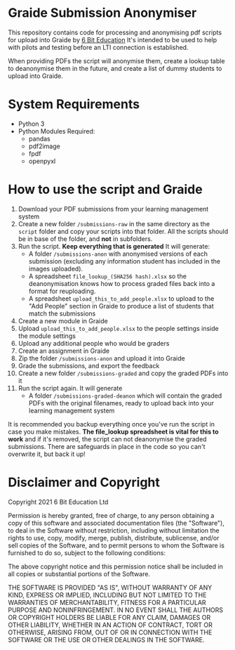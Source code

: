 # Graide Submission Anonymiser

This repository contains code for processing and anonymising pdf scripts for upload into Graide by [6 Bit Education](https://6bit.co.uk)
It's intended to be used to help with pilots and testing before an LTI connection is established.

When providing PDFs the script will anonymise them, create a lookup table to deanonymise them in the future, and create a list of dummy students to upload into Graide.

# System Requirements

- Python 3
- Python Modules Required:
  - pandas
  - pdf2image
  - fpdf
  - openpyxl

# How to use the script and Graide

1. Download your PDF submissions from your learning management system
1. Create a new folder `/submissions-raw` in the same directory as the `script` folder and copy your scripts into that folder. All the scripts should be in base of the folder, and **not** in subfolders.
2. Run the script. **Keep everything that is generated** It will generate:
   - A folder `/submissions-anon` with anonymised versions of each submission (excluding any information student has included in the images uploaded).
   - A spreadsheet `file_lookup_(SHA256 hash).xlsx` so the deanonymisation knows how to process graded files back into a format for reuploading.
   - A spreadsheet `upload_this_to_add_people.xlsx` to upload to the "Add People" section in Graide to produce a list of students that match the submissions
3. Create a new module in Graide
4. Upload `upload_this_to_add_people.xlsx` to the people settings inside the module settings
5. Upload any additional people who would be graders
6. Create an assignment in Graide
7. Zip the folder `/submissions-anon` and upload it into Graide
8. Grade the submissions, and export the feedback
9. Create a new folder `/submissions-graded` and copy the graded PDFs into it
10. Run the script again. It will generate
    - A folder `/submissions-graded-deanon` which will contain the graded PDFs with the original filenames, ready to upload back into your learning management system

It is recommended you backup everything once you've run the script in case you make mistakes. **The file_lookup spreadsheet is vital for this to work** and if it's removed, the script can not deanonymise the graded submissions. There are safeguards in place in the code so you can't overwrite it, but back it up!

# Disclaimer and Copyright

Copyright 2021 6 Bit Education Ltd

Permission is hereby granted, free of charge, to any person obtaining a copy of this software and associated documentation files (the "Software"), to deal in the Software without restriction, including without limitation the rights to use, copy, modify, merge, publish, distribute, sublicense, and/or sell copies of the Software, and to permit persons to whom the Software is furnished to do so, subject to the following conditions:

The above copyright notice and this permission notice shall be included in all copies or substantial portions of the Software.

THE SOFTWARE IS PROVIDED "AS IS", WITHOUT WARRANTY OF ANY KIND, EXPRESS OR IMPLIED, INCLUDING BUT NOT LIMITED TO THE WARRANTIES OF MERCHANTABILITY, FITNESS FOR A PARTICULAR PURPOSE AND NONINFRINGEMENT. IN NO EVENT SHALL THE AUTHORS OR COPYRIGHT HOLDERS BE LIABLE FOR ANY CLAIM, DAMAGES OR OTHER LIABILITY, WHETHER IN AN ACTION OF CONTRACT, TORT OR OTHERWISE, ARISING FROM, OUT OF OR IN CONNECTION WITH THE SOFTWARE OR THE USE OR OTHER DEALINGS IN THE SOFTWARE.
